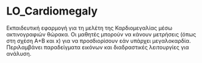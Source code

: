 # LO_Cardiomegaly
Εκπαιδευτική εφαρμογή για τη μελέτη της Καρδιομεγαλίας μέσω ακτινογραφιών θώρακα. Οι μαθητές μπορούν να κάνουν μετρήσεις (όπως στη σχέση A+B και x) για να προσδιορίσουν εάν υπάρχει μεγαλοκαρδία. Περιλαμβάνει παραδείγματα εικόνων και διαδραστικές λειτουργίες για ανάλυση.
